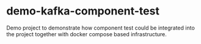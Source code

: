# demo-kafka-component-test

Demo project to demonstrate how component test could be integrated into the project together with docker compose based infrastructure.

